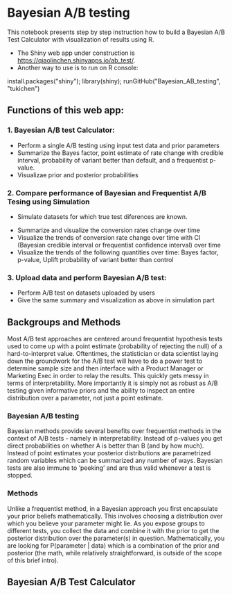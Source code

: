 # Bayesian A/B testing

This notebook presents step by step instruction how to build a Bayesian A/B Test Calculator with visualization of results using R.
* The Shiny web app under construction is https://qiaolinchen.shinyapps.io/ab_test/. 
* Another way to use is to run on R console: 

install.packages("shiny");  library(shiny); runGitHub("Bayesian_AB_testing", "tukichen")

## Functions of this web app:
### 1. Bayesian A/B test Calculator: 
- Perform a single A/B testing using input test data and prior parameters 
- Summarize the Bayes factor, point estimate of rate change with credible interval, probability of variant better than default, and a frequentist p-value.
- Visualizae prior and posterior probabilities

### 2. Compare performance of Bayesian and Frequentist A/B Tesing using Simulation
* Simulate datasets for which true test diferences are known.
- Summarize and visualize the conversion rates change over time
- Visualize the trends of conversion rate change over time with CI (Bayesian credible interval or frequentist confidence interval) over time
- Visualize the trends of the following quantities over time:  Bayes factor, p-value, Uplift probability of variant better than control 

### 3. Upload data and perform Bayesian A/B test: 
- Perform A/B test on datasets uploaded by users
- Give the same summary and visualization as above in simulation part


## Backgroups and Methods

Most A/B test approaches are centered around frequentist hypothesis tests used to come up with a point estimate (probability of rejecting the null) of a hard-to-interpret value. Oftentimes, the statistician or data scientist laying down the groundwork for the A/B test will have to do a power test to determine sample size and then interface with a Product Manager or Marketing Exec in order to relay the results. This quickly gets messy in terms of interpretability. More importantly it is simply not as robust as A/B testing given informative priors and the ability to inspect an entire distribution over a parameter, not just a point estimate.

### Bayesian A/B testing
Bayesian methods provide several benefits over frequentist methods in the context of A/B tests - namely in interpretability. Instead of p-values you get direct probabilities on whether A is better than B (and by how much). Instead of point estimates your posterior distributions are parametrized random variables which can be summarized any number of ways. Bayesian tests are also immune to ‘peeking’ and are thus valid whenever a test is stopped.

### Methods

Unlike a frequentist method, in a Bayesian approach you first encapsulate your prior beliefs mathematically. This involves choosing a distribution over which you believe your parameter might lie. As you expose groups to different tests, you collect the data and combine it with the prior to get the posterior distribution over the parameter(s) in question. Mathematically, you are looking for P(parameter | data) which is a combination of the prior and posterior (the math, while relatively straightforward, is outside of the scope of this brief intro).

## Bayesian A/B Test Calculator 

